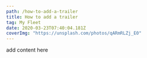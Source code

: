 ```yaml
---
path: /how-to-add-a-trailer
title: How to add a trailer
tag: My Fleet
date: 2020-03-23T07:40:04.181Z
coverImg: "https://unsplash.com/photos/qARmRLZj_E0"
---
```


add content here
